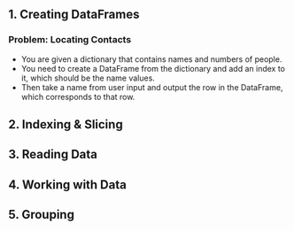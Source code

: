 ## 1. Creating DataFrames
### Problem: Locating Contacts
- You are given a dictionary that contains names and numbers of people.
- You need to create a DataFrame from the dictionary and add an index to it, which should be the name values.
- Then take a name from user input and output the row in the DataFrame, which corresponds to that row.

## 2. Indexing & Slicing
## 3. Reading Data
## 4. Working with Data
## 5. Grouping
